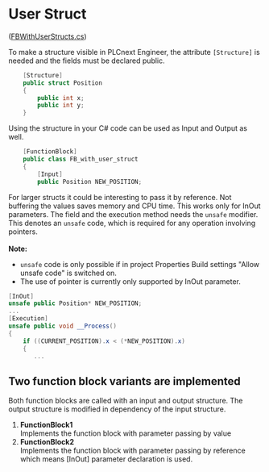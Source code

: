 # User Struct

([FBWithUserStructs.cs](FBWithUserStructs.cs))

To make a structure visible in PLCnext Engineer, the attribute 
`[Structure]` is needed and the fields must be declared public.

```cs
    [Structure]
    public struct Position
    {
        public int x;
        public int y;
    }
```

Using the structure in your C# code can be used as Input and Output as well.

```cs
    [FunctionBlock]
    public class FB_with_user_struct
    {
        [Input]
        public Position NEW_POSITION;
```

For larger structs it could be interesting to pass it by reference. 
Not buffering the values saves memory and CPU time.
This works only for InOut parameters.
The field and the execution method needs the `unsafe` modifier. 
This denotes an `unsafe` code, which is required for any operation involving pointers.<br><br>
**Note:**
 - `unsafe` code is only possible if in project Properties Build settings 
"Allow unsafe code" is switched on.
 - The use of pointer is currently only supported by InOut parameter.<br>

```cs
[InOut]
unsafe public Position* NEW_POSITION;
...
[Execution]
unsafe public void __Process()
{
    if ((CURRENT_POSITION).x < (*NEW_POSITION).x)
    {
       ...
```
## Two function block variants are implemented
Both function blocks are called with an input and output structure.
The output structure is modified in dependency of the input structure.
1. **FunctionBlock1**<br>
   Implements the function block with parameter passing by value
2. **FunctionBlock2**<br>
   Implements the function block with parameter passing by reference 
which means [InOut] parameter declaration is used.

